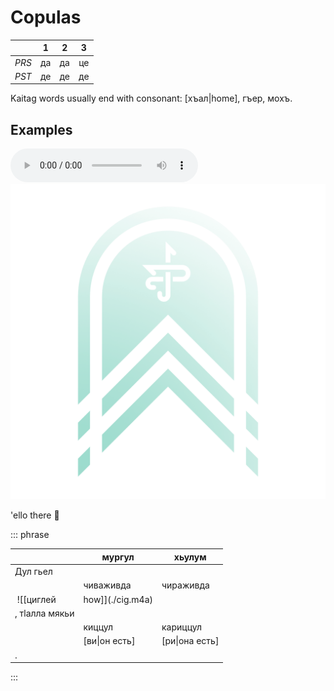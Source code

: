 # Copulas

|       |  1  |  2  |  3  |
| ----- | :-: | :-: | :-: |
| _PRS_ | да  | да  | це  |
| _PST_ | де  | де  | де  |

Kaitag words usually end with consonant: [хъал|home], гъер, мохъ.

## Examples

![цигле](./cig.m4a)
![photo](./logo.png)

'ello there 👋

::: phrase

|                                  | мургул        | хьулум         |
| -------------------------------- | ------------- | -------------- |
| Дул гьел                         |
|                                  | чиваживда     | чираживда      |
| &nbsp;![[циглей|how]](./cig.m4a) |
| , тӏалла мякьи                   |
|                                  | киццул        | кариццул       |
|                                  | [ви\|он есть] | [ри\|она есть] |
| .                                |

:::
